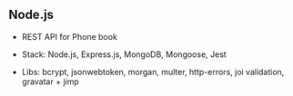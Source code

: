 ## Node.js

- REST API for Phone book

- Stack: Node.js, Express.js, MongoDB, Mongoose, Jest

- Libs: bcrypt, jsonwebtoken, morgan, multer, http-errors, joi validation,
  gravatar + jimp

